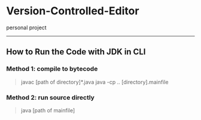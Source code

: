 # Version-Controlled-Editor
personal project

---
## How to Run the Code with JDK in CLI
### Method 1: compile to bytecode
> javac [path of directory]\*.java
> java -cp .. [directory].mainfile

### Method 2: run source directly
> java [path of mainfile]
